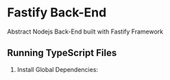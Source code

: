 # Fastify Back-End
Abstract Nodejs Back-End built with Fastify Framework

## Running TypeScript Files

1. Install Global Dependencies:
```

```